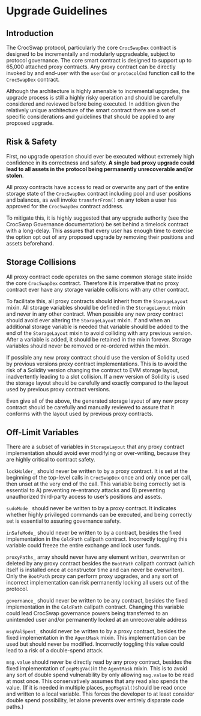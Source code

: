 # Upgrade Guidelines

## Introduction

The CrocSwap protocol, particularly the core `CrocSwapDex` contract is designed to be incrementally and modularly upgradeable, subject to protocol governance. The core smart contract is designed to support up to 65,000 attached proxy contracts. Any proxy contract can be directly invoked by and end-user with the `userCmd` or `protocolCmd` function call to the `CrocSwapDex` contract.

Although the architecture is highly amenable to incremental upgrades, the upgrade process is still a highly risky operation and should be carefully considered and reviewed before being executed. In addition given the relatively unique architecture of the smart contract there are a set of specific considerations and guidelines that should be applied to any proposed upgrade.

## Risk & Safety

First, no upgrade operation should ever be executed without extremely high confidence in its correctness and safety. **A single bad proxy upgrade could lead to all assets in the protocol being permanently unrecoverable and/or stolen**. 

All proxy contracts have access to read or overwrite any part of the entire storage state of the `CrocSwapDex` contract including pool and user positions and balances, as well invoke `transferFrom()` on any token a user has approved for the `CrocSwapDex` contract address.

To mitigate this, it is highly suggested that any upgrade authority (see the CrocSwap Governance documentation) be set behind a timelock contract with a long-delay. This assures that every user has enough time to exercise the option opt out of any proposed upgrade by removing their positions and assets beforehand.

## Storage Collisions

All proxy contract code operates on the same common storage state inside the core `CrocSwapDex` contract. Therefore it is imperative that no proxy contract ever have any storage variable collisions with any other contract.

To facilitate this, all proxy contracts should inherit from the `StorageLayout` mixin. All storage variables should be defined in the `StorageLayout` mixin and never in any other contract. When possible any new proxy contract should avoid ever altering the `StorageLayout` mixin. If and when an additional storage variable is needed that variable should be added to the end of the `StorageLayout` mixin to avoid colliding with any previous version. After a variable is added, it should be retained in the mixin forever. Storage variables should never be removed or re-ordered within the mixin.

If possible any new proxy contract should use the version of Solidity used by previous versions proxy contract implementations. This is to avoid the risk of a Solidity version changing the contract to EVM storage layout, inadvertently leading to a slot collision. If a new version of Solidity is used the storage layout should be carefully and exactly compared to the layout used by previous proxy contract versions.

Even give all of the above, the generated storage layout of any new proxy contract should be carefully and manually reviewed to assure that it conforms with the layout used by previous proxy contracts.

## Off-Limit Variables

There are a subset of variables in `StorageLayout` that any proxy contract implementation should avoid ever modifying or over-writing, because they are highly critical to contract safety.

`lockHolder_` should never be written to by a proxy contract. It is set at the beginning  of the top-level calls in `CrocSwapDex` once and only once per call, then unset at the very end of the call. This variable being correctly set is essential to A) preventing re-entrancy attacks and B) preventing unauthorized third-party access to user’s positions and assets.

`sudoMode_` should never be written to by a proxy contract. It indicates whether highly privileged commands can be executed, and being correctly set is essential to assuring governance safety.

`inSafeMode_` should never be written to by a contract, besides the fixed implementation in the `ColdPath` callpath contract. Incorrectly toggling this variable could freeze the entire exchange and lock user funds.

`proxyPaths_` array should never have any element written, overwrriten or deleted by any proxy contract besides the `BootPath` callpath contract (which itself is installed once at constructor time and can never be overwriten). Only the `BootPath` proxy can perform proxy upgrades, and any sort of incorrect implementation can risk permanently locking all users out of the protocol. 

`governance_` should never be written to be any contract, besides the fixed implementation in the `ColdPath` callpath contract. Changing this variable could lead CrocSwap governance powers being transferred to an unintended user and/or permanently locked at an unrecoverable address

`msgValSpent_` should never be written to by a proxy contract, besides the fixed implementation in the `AgentMask` mixin. This implementation can be used but should never be modified. Incorrectly toggling this value could lead to a risk of a double-spend attack.

`msg.value` should never be directly read by any proxy contract, besides the fixed implementation of `popMsgVa()`in the `AgentMask` mixin. This is to avoid any sort of double spend vulnerability by only allowing `msg.value` to be read at most once. This conservatively assumes that any read also spends the value. (If it is needed in multiple places, `popMsgVal()`should be read once and written to a local variable. This forces the developer to at least consider double spend possibility, let alone prevents over entirely disparate code paths.)